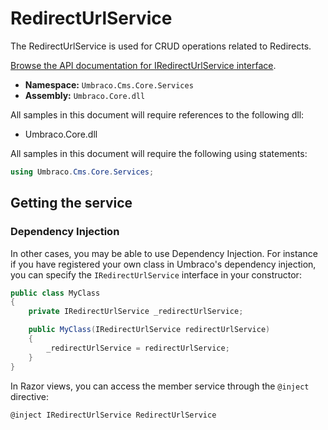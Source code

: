# RedirectUrlService

The RedirectUrlService is used for CRUD operations related to Redirects.

[Browse the API documentation for IRedirectUrlService interface](https://apidocs.umbraco.com/v10/csharp/api/Umbraco.Cms.Core.Services.IRedirectUrlService.html).

* **Namespace:** `Umbraco.Cms.Core.Services`
* **Assembly:** `Umbraco.Core.dll`

All samples in this document will require references to the following dll:

* Umbraco.Core.dll

All samples in this document will require the following using statements:

```csharp
using Umbraco.Cms.Core.Services;
```

## Getting the service

### Dependency Injection

In other cases, you may be able to use Dependency Injection. For instance if you have registered your own class in Umbraco's dependency injection, you can specify the `IRedirectUrlService` interface in your constructor:

```csharp
public class MyClass
{
    private IRedirectUrlService _redirectUrlService;

	public MyClass(IRedirectUrlService redirectUrlService)
	{
		_redirectUrlService = redirectUrlService;
	}
}
```

In Razor views, you can access the member service through the `@inject` directive:

```csharp
@inject IRedirectUrlService RedirectUrlService
```